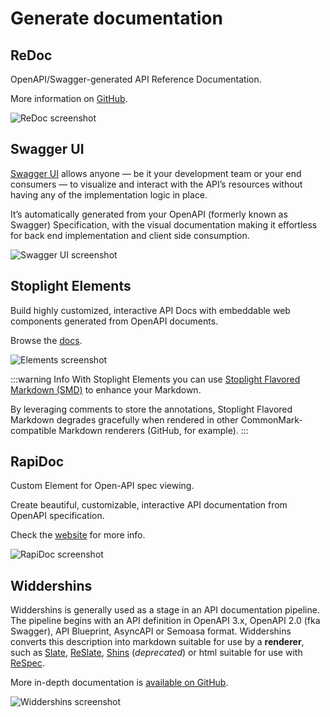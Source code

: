 # Generate documentation

## ReDoc

OpenAPI/Swagger-generated API Reference Documentation.

More information on [GitHub](https://github.com/Redocly/redoc).

<!-- markdown-link-check-disable -->

![ReDoc screenshot](/images/redoc.png)

<!-- markdown-link-check-enable -->

## Swagger UI

[Swagger UI](https://swagger.io/tools/swagger-ui/) allows anyone — be it your development team or your end consumers — to visualize and interact with the API’s resources without having any of the implementation logic in place.

It’s automatically generated from your OpenAPI (formerly known as Swagger) Specification, with the visual documentation making it effortless for back end implementation and client side consumption.

<!-- markdown-link-check-disable -->

![Swagger UI screenshot](/images/swagger-ui.png)

<!-- markdown-link-check-enable -->

## Stoplight Elements

Build highly customized, interactive API Docs with embeddable web components generated from OpenAPI documents.

Browse the [docs](https://stoplight.io/open-source/elements/).

<!-- markdown-link-check-disable -->

![Elements screenshot](/images/elements.png)

<!-- markdown-link-check-enable -->

:::warning Info
With Stoplight Elements you can use [Stoplight Flavored Markdown (SMD)](https://meta.stoplight.io/docs/studio/docs/Documentation/03a-stoplight-flavored-markdown.md) to enhance your Markdown.

By leveraging comments to store the annotations, Stoplight Flavored Markdown degrades gracefully when rendered in other CommonMark-compatible Markdown renderers (GitHub, for example).
:::

## RapiDoc

Custom Element for Open-API spec viewing.

Create beautiful, customizable, interactive API documentation from OpenAPI specification.

Check the [website](https://mrin9.github.io/RapiDoc/) for more info.

<!-- markdown-link-check-disable -->

![RapiDoc screenshot](/images/rapidoc.png)

<!-- markdown-link-check-enable -->
## Widdershins

Widdershins is generally used as a stage in an API documentation pipeline. The pipeline begins with an API definition in OpenAPI 3.x, OpenAPI 2.0 (fka Swagger), API Blueprint, AsyncAPI or Semoasa format. Widdershins converts this description into markdown suitable for use by a **renderer**, such as [Slate](https://github.com/slatedocs/slate), [ReSlate](https://github.com/mermade/reslate), [Shins](https://github.com/mermade/shins)  (*deprecated*) or html suitable for use with [ReSpec](https://github.com/w3c/respec).

More in-depth documentation is [available on GitHub](https://mermade.github.io/widdershins).

<!-- markdown-link-check-disable -->

![Widdershins screenshot](/images/widdershins.png)

<!-- markdown-link-check-enable -->